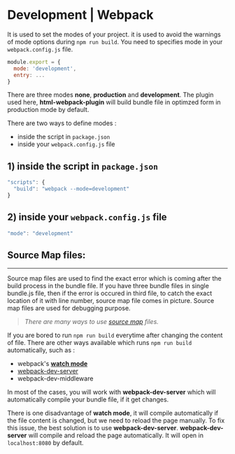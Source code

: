 # Development | Webpack

It is used to set the modes of your project. it is used to avoid the warnings of mode options during `npm run build`. You need to specifies mode in your `webpack.config.js` file.

```javascript
module.export = {
  mode: 'development',
  entry: ...
}
```

There are three modes **none**, **production** and **development**. The plugin used here, **html-webpack-plugin** will build bundle file in optimzed form in production mode by default. 

There are two ways to define modes :
  - inside the script in `package.json`
  - inside your `webpack.config.js` file

## 1) inside the script in `package.json`
```javascript
"scripts": {
  "build": "webpack --mode=development"
}
```

## 2) inside your `webpack.config.js` file
```javascript
"mode": "development"
```


## Source Map files:
___

Source map files are used to find the exact error which is coming after the build process in the bundle file. If you have three bundle files in single bundle.js file, then if the error is occured in third file, to catch the exact location of it with line number, source map file comes in picture. Source map files are used for debugging purpose.

> *There are many ways to use [source map](https://webpack.js.org/configuration/devtool) files.*

If you are bored to run `npm run build` everytime after changing the content of file. There are other ways available which runs `npm run build` automatically, such as :

  - webpack's **[watch mode](https://webpack.js.org/configuration/watch/#watch)**
  - [webpack-dev-server](https://webpack.js.org/guides/development/)
  - webpack-dev-middleware

In most of the cases, you will work with **webpack-dev-server** which will automatically compile your bundle file, if it get changes.

There is one disadvantage of **watch mode**, it will compile automatically if the file content is changed, but we need to reload the page manually. To fix this issue, the best solution is to use **webpack-dev-server**. **webpack-dev-server** will compile and reload the page automatically. It will open in `localhost:8080` by default.
